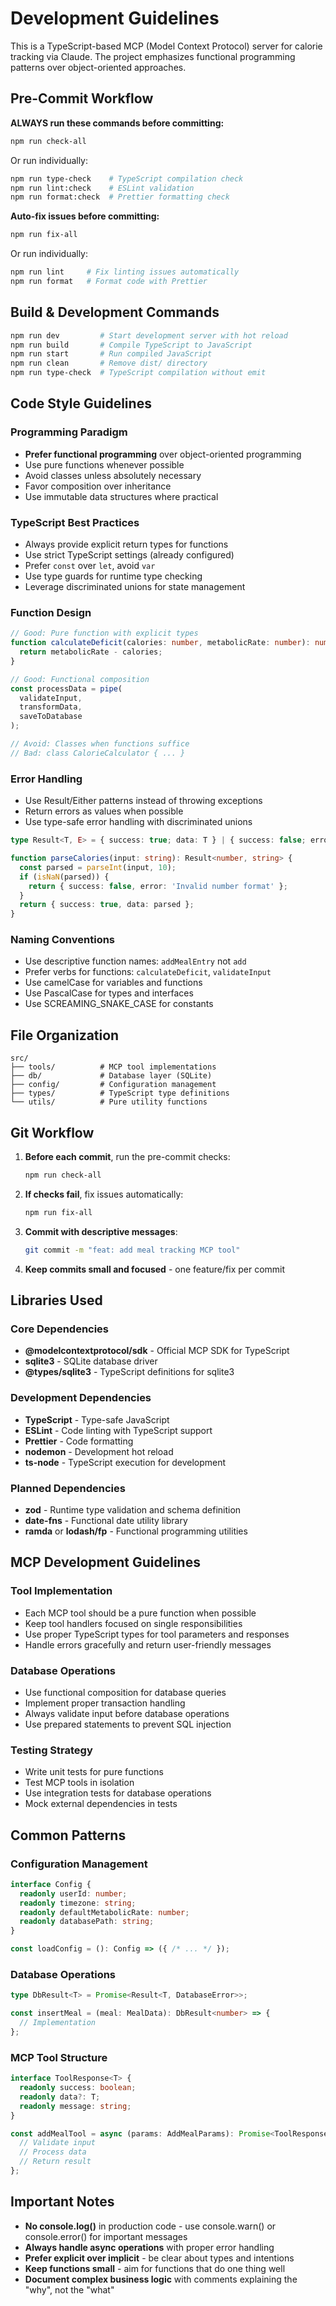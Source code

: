 # Development Guidelines

This is a TypeScript-based MCP (Model Context Protocol) server for calorie tracking via Claude. The project emphasizes functional programming patterns over object-oriented approaches.

## Pre-Commit Workflow

**ALWAYS run these commands before committing:**

```bash
npm run check-all
```

Or run individually:
```bash
npm run type-check    # TypeScript compilation check
npm run lint:check    # ESLint validation
npm run format:check  # Prettier formatting check
```

**Auto-fix issues before committing:**
```bash
npm run fix-all
```

Or run individually:
```bash
npm run lint     # Fix linting issues automatically
npm run format   # Format code with Prettier
```

## Build & Development Commands

```bash
npm run dev         # Start development server with hot reload
npm run build       # Compile TypeScript to JavaScript
npm run start       # Run compiled JavaScript
npm run clean       # Remove dist/ directory
npm run type-check  # TypeScript compilation without emit
```

## Code Style Guidelines

### Programming Paradigm
- **Prefer functional programming** over object-oriented programming
- Use pure functions whenever possible
- Avoid classes unless absolutely necessary
- Favor composition over inheritance
- Use immutable data structures where practical

### TypeScript Best Practices
- Always provide explicit return types for functions
- Use strict TypeScript settings (already configured)
- Prefer `const` over `let`, avoid `var`
- Use type guards for runtime type checking
- Leverage discriminated unions for state management

### Function Design
```typescript
// Good: Pure function with explicit types
function calculateDeficit(calories: number, metabolicRate: number): number {
  return metabolicRate - calories;
}

// Good: Functional composition
const processData = pipe(
  validateInput,
  transformData,
  saveToDatabase
);

// Avoid: Classes when functions suffice
// Bad: class CalorieCalculator { ... }
```

### Error Handling
- Use Result/Either patterns instead of throwing exceptions
- Return errors as values when possible
- Use type-safe error handling with discriminated unions

```typescript
type Result<T, E> = { success: true; data: T } | { success: false; error: E };

function parseCalories(input: string): Result<number, string> {
  const parsed = parseInt(input, 10);
  if (isNaN(parsed)) {
    return { success: false, error: 'Invalid number format' };
  }
  return { success: true, data: parsed };
}
```

### Naming Conventions
- Use descriptive function names: `addMealEntry` not `add`
- Prefer verbs for functions: `calculateDeficit`, `validateInput`
- Use camelCase for variables and functions
- Use PascalCase for types and interfaces
- Use SCREAMING_SNAKE_CASE for constants

## File Organization

```
src/
├── tools/          # MCP tool implementations
├── db/             # Database layer (SQLite)
├── config/         # Configuration management
├── types/          # TypeScript type definitions
└── utils/          # Pure utility functions
```

## Git Workflow

1. **Before each commit**, run the pre-commit checks:
   ```bash
   npm run check-all
   ```

2. **If checks fail**, fix issues automatically:
   ```bash
   npm run fix-all
   ```

3. **Commit with descriptive messages**:
   ```bash
   git commit -m "feat: add meal tracking MCP tool"
   ```

4. **Keep commits small and focused** - one feature/fix per commit

## Libraries Used

### Core Dependencies
- **@modelcontextprotocol/sdk** - Official MCP SDK for TypeScript
- **sqlite3** - SQLite database driver
- **@types/sqlite3** - TypeScript definitions for sqlite3

### Development Dependencies
- **TypeScript** - Type-safe JavaScript
- **ESLint** - Code linting with TypeScript support
- **Prettier** - Code formatting
- **nodemon** - Development hot reload
- **ts-node** - TypeScript execution for development

### Planned Dependencies
- **zod** - Runtime type validation and schema definition
- **date-fns** - Functional date utility library
- **ramda** or **lodash/fp** - Functional programming utilities

## MCP Development Guidelines

### Tool Implementation
- Each MCP tool should be a pure function when possible
- Keep tool handlers focused on single responsibilities
- Use proper TypeScript types for tool parameters and responses
- Handle errors gracefully and return user-friendly messages

### Database Operations
- Use functional composition for database queries
- Implement proper transaction handling
- Always validate input before database operations
- Use prepared statements to prevent SQL injection

### Testing Strategy
- Write unit tests for pure functions
- Test MCP tools in isolation
- Use integration tests for database operations
- Mock external dependencies in tests

## Common Patterns

### Configuration Management
```typescript
interface Config {
  readonly userId: number;
  readonly timezone: string;
  readonly defaultMetabolicRate: number;
  readonly databasePath: string;
}

const loadConfig = (): Config => ({ /* ... */ });
```

### Database Operations
```typescript
type DbResult<T> = Promise<Result<T, DatabaseError>>;

const insertMeal = (meal: MealData): DbResult<number> => {
  // Implementation
};
```

### MCP Tool Structure
```typescript
interface ToolResponse<T> {
  readonly success: boolean;
  readonly data?: T;
  readonly message: string;
}

const addMealTool = async (params: AddMealParams): Promise<ToolResponse<MealEntry>> => {
  // Validate input
  // Process data
  // Return result
};
```

## Important Notes

- **No console.log()** in production code - use console.warn() or console.error() for important messages
- **Always handle async operations** with proper error handling
- **Prefer explicit over implicit** - be clear about types and intentions
- **Keep functions small** - aim for functions that do one thing well
- **Document complex business logic** with comments explaining the "why", not the "what"